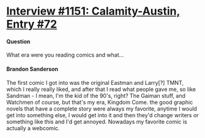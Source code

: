 # [Interview #1151: Calamity-Austin, Entry #72](https://www.theoryland.com/intvmain.php?i=1151#72)

#### Question

What era were you reading comics and what...

#### Brandon Sanderson

The first comic I got into was the original Eastman and Larry[?] TMNT, which I really really liked, and after that I read what people gave me, so like Sandman - I mean, I'm the kid of the 90's, right? The Gaiman stuff, and Watchmen of course, but that's my era, Kingdom Come. the good graphic novels that have a complete story were always my favorite, anytime I would get into something else, I would get into it and then they'd change writers or something like this and I'd get annoyed. Nowadays my favorite comic is actually a webcomic.

